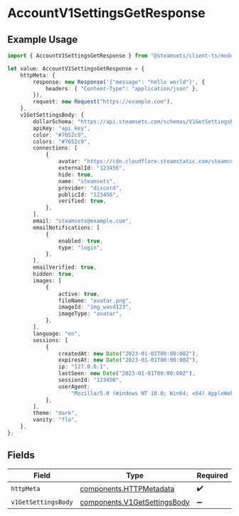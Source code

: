 # AccountV1SettingsGetResponse

## Example Usage

```typescript
import { AccountV1SettingsGetResponse } from "@steamsets/client-ts/models/operations";

let value: AccountV1SettingsGetResponse = {
    httpMeta: {
        response: new Response('{"message": "hello world"}', {
            headers: { "Content-Type": "application/json" },
        }),
        request: new Request("https://example.com"),
    },
    v1GetSettingsBody: {
        dollarSchema: "https://api.steamsets.com/schemas/V1GetSettingsBody.json",
        apiKey: "api_key",
        color: "#7652c9",
        colors: "#7652c9",
        connections: [
            {
                avatar: "https://cdn.cloudflare.steamstatic.com/steamcommunity/public/images/avatars/f1/f1a1d2c3d0c9d1e1f2f3f4f5f6f7f8f9.jpg",
                externalId: "123456",
                hide: true,
                name: "steamsets",
                provider: "discord",
                publicId: "123456",
                verified: true,
            },
        ],
        email: "steamsets@example.com",
        emailNotifications: [
            {
                enabled: true,
                type: "login",
            },
        ],
        emailVerified: true,
        hidden: true,
        images: [
            {
                active: true,
                fileName: "avatar.png",
                imageId: "img_wasd123",
                imageType: "avatar",
            },
        ],
        language: "en",
        sessions: [
            {
                createdAt: new Date("2023-01-01T00:00:00Z"),
                expiresAt: new Date("2023-01-01T00:00:00Z"),
                ip: "127.0.0.1",
                lastSeen: new Date("2023-01-01T00:00:00Z"),
                sessionId: "123456",
                userAgent:
                    "Mozilla/5.0 (Windows NT 10.0; Win64; x64) AppleWebKit/537.36 (KHTML, like Gecko) Chrome/91.0.4472.124 Safari/537.36",
            },
        ],
        theme: "dark",
        vanity: "flo",
    },
};
```

## Fields

| Field                                                                        | Type                                                                         | Required                                                                     | Description                                                                  |
| ---------------------------------------------------------------------------- | ---------------------------------------------------------------------------- | ---------------------------------------------------------------------------- | ---------------------------------------------------------------------------- |
| `httpMeta`                                                                   | [components.HTTPMetadata](../../models/components/httpmetadata.md)           | :heavy_check_mark:                                                           | N/A                                                                          |
| `v1GetSettingsBody`                                                          | [components.V1GetSettingsBody](../../models/components/v1getsettingsbody.md) | :heavy_minus_sign:                                                           | OK                                                                           |